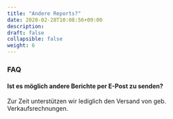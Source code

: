 ```yaml
---
title: "Andere Reports?"
date: 2020-02-28T10:08:56+09:00
description: 
draft: false
collapsible: false
weight: 6
---
```

### FAQ

#### Ist es möglich andere Berichte per E-Post zu senden?

Zur Zeit unterstützen wir lediglich den Versand von geb. Verkaufsrechnungen.